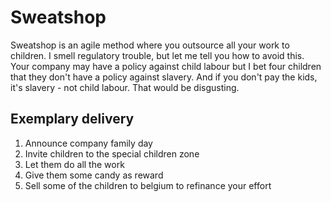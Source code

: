 # Sweatshop

Sweatshop is an agile method where you outsource all your work to children. 
I smell regulatory trouble, but let me tell you how to avoid this.
Your company may have a policy against child labour but I bet four children 
that they don't have a policy against slavery. And if you don't pay the kids, 
it's slavery - not child labour. That would be disgusting.

## Exemplary delivery
1. Announce company family day
2. Invite children to the special children zone
3. Let them do all the work
4. Give them some candy as reward
5. Sell some of the children to belgium to refinance your effort
